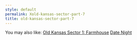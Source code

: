 ```yaml
---
style: default
permalink: Xold-kansas-sector-part-7
title: old-kansas-sector-part-7
---
```

You may also like:
[Old Kansas Sector 1: Farmhouse](http://scp-wiki.net/old-kansas-sector)
[Date Night](http://scp-wiki.net/date-night)